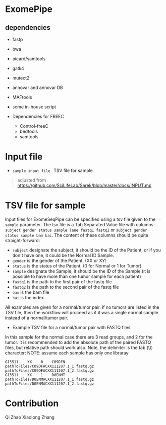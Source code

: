 # ExomePipe
## dependencies
   * fastp
   * bwa 
   * picard/samtools 
   * gatk4
   * mutect2
   * annovar and annovar DB
   * MAFtools 
   * some in-house script 

   * Dependencies for FREEC
        * Control-freeC
        * bedtools 
        * samtools 

   
   
# Input file 

*  `sample input file ` TSV file for sample
> adjusted from https://github.com/SciLifeLab/Sarek/blob/master/docs/INPUT.md
# TSV file for sample

Input files for ExomeSeqPipe can be specified using a tsv file given to the `--sample` parameter. The tsv file is a Tab Separated Value file with columns: `subject gender status sample lane fastq1 fastq2` or `subject gender status sample bam bai`.
The content of these columns should be quite straight-forward:

- `subject` designate the subject, it should be the ID of the Patient, or if you don't have one, it could be the Normal ID Sample.
- `gender` is the gender of the Patient, (XX or XY)
- `status` is the status of the Patient, (0 for Normal or 1 for Tumor)
- `sample` designate the Sample, it should be the ID of the Sample (it is possible to have more than one tumor sample for each patient)
- `fastq1` is the path to the first pair of the fastq file
- `fastq2` is the path to the second pair of the fastq file
- `bam` is the bam file
- `bai` is the index

All examples are given for a normal/tumor pair. If no tumors are listed in the TSV file, then the workflow will proceed as if it was a single normal sample instead of a normal/tumor pair.

* Example TSV file for a normal/tumor pair with FASTQ files

In this sample for the normal case there are 3 read groups, and 2 for the tumor. It is recommended to add the absolute path of the paired FASTQ files, but relative path should work also. Note, the delimiter is the tab (\t) character:
NOTE: assume each sample has only one libraray
```
G15511    XX    0    C09DFN    pathToFiles/C09DFACXX111207.1_1.fastq.gz    pathToFiles/C09DFACXX111207.1_2.fastq.gz
G15511    XX    1    D0ENMT    pathToFiles/D0ENMACXX111207.1_1.fastq.gz    pathToFiles/D0ENMACXX111207.1_2.fastq.gz
```

# Contribution

Qi Zhao
Xiaolong Zhang 
